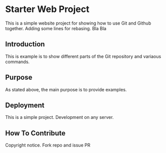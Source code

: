 # Starter Web Project

This is a simple website project for showing how to use Git and Github
together. Adding some lines for rebasing.
Bla Bla
## Introduction

This is example is to show different parts of the Git repository and variaous
commands.

## Purpose

As stated above, the main purpose is to provide examples.

## Deployment

This is a simple project. Development on any server.

## How To Contribute

Copyright notice. Fork repo and issue PR